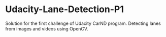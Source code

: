 # Udacity-Lane-Detection-P1
Solution for the first challenge of Udacity CarND program. Detecting lanes from images and videos using OpenCV.
